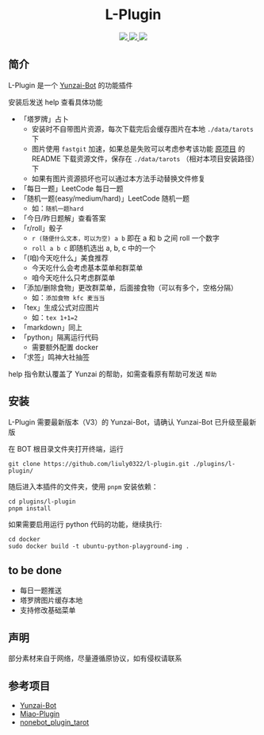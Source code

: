 <div align="center">
  
# L-Plugin

</div>

<p align="center">

  <a href="https://github.com/liuly0322/l-plugin/blob/main/LICENSE">
    <img src="https://img.shields.io/github/license/liuly0322/l-plugin?color=blue">
  </a>

  <a href="https://github.com/liuly0322/l-plugin/actions/workflows/test.yml">
    <img src="https://github.com/liuly0322/l-plugin/actions/workflows/test.yml/badge.svg?branch=main">
  </a>

  <a href="https://www.codefactor.io/repository/github/liuly0322/l-plugin">
    <img src="https://img.shields.io/codefactor/grade/github/liuly0322/l-plugin/main">
  </a>

</p>

## 简介

L-Plugin 是一个 [Yunzai-Bot](https://github.com/Le-niao/Yunzai-Bot) 的功能插件

安装后发送 help 查看具体功能

- 「塔罗牌」占卜
  - 安装时不自带图片资源，每次下载完后会缓存图片在本地 `./data/tarots` 下
  - 图片使用 `fastgit` 加速，如果总是失败可以考虑参考该功能 [原项目](https://github.com/MinatoAquaCrews/nonebot_plugin_tarot) 的 README 下载资源文件，保存在 `./data/tarots` （相对本项目安装路径）下
  - 如果有图片资源损坏也可以通过本方法手动替换文件修复
- 「每日一题」LeetCode 每日一题
- 「随机一题(easy/medium/hard)」LeetCode 随机一题
  - 如：`随机一题hard`
- 「今日/昨日题解」查看答案
- 「r/roll」骰子
  - `r (随便什么文本，可以为空) a b` 即在 a 和 b 之间 roll 一个数字
  - `roll a b c` 即随机选出 a, b, c 中的一个
- 「(咱)今天吃什么」美食推荐
  - 今天吃什么会考虑基本菜单和群菜单
  - 咱今天吃什么只考虑群菜单
- 「添加/删除食物」更改群菜单，后面接食物（可以有多个，空格分隔）
  - 如：`添加食物 kfc 麦当当`
- 「tex」生成公式对应图片
  - 如：`tex 1+1=2`
- 「markdown」同上
- 「python」隔离运行代码
  - 需要额外配置 docker
- 「求签」鸣神大社抽签

help 指令默认覆盖了 Yunzai 的帮助，如需查看原有帮助可发送 `帮助`

## 安装

L-Plugin 需要最新版本（V3）的 Yunzai-Bot，请确认 Yunzai-Bot 已升级至最新版

在 BOT 根目录文件夹打开终端，运行

```
git clone https://github.com/liuly0322/l-plugin.git ./plugins/l-plugin/
```

随后进入本插件的文件夹，使用 `pnpm` 安装依赖：

```
cd plugins/l-plugin
pnpm install
```

如果需要启用运行 python 代码的功能，继续执行:

```
cd docker
sudo docker build -t ubuntu-python-playground-img .
```

## to be done

- 每日一题推送
- 塔罗牌图片缓存本地
- 支持修改基础菜单

## 声明

部分素材来自于网络，尽量遵循原协议，如有侵权请联系

## 参考项目

- [Yunzai-Bot](https://github.com/Le-niao/Yunzai-Bot)
- [Miao-Plugin](https://github.com/yoimiya-kokomi/Miao-plugin)
- [nonebot_plugin_tarot](https://github.com/MinatoAquaCrews/nonebot_plugin_tarot)
